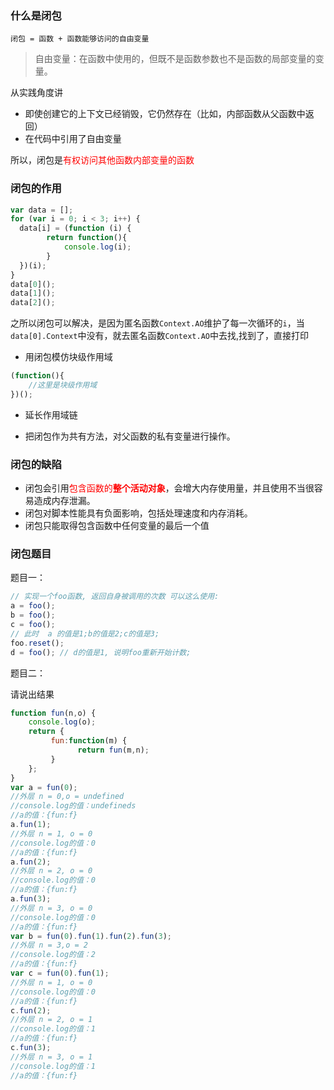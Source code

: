 ### 什么是闭包
`闭包 = 函数 + 函数能够访问的自由变量`

> 自由变量：在函数中使用的，但既不是函数参数也不是函数的局部变量的变量。

从实践角度讲
- 即使创建它的上下文已经销毁，它仍然存在（比如，内部函数从父函数中返回）
- 在代码中引用了自由变量

所以，闭包是<font color='red'>有权访问其他函数内部变量的函数</font>

### 闭包的作用
```js
var data = [];
for (var i = 0; i < 3; i++) {
  data[i] = (function (i) {
        return function(){
            console.log(i);
        }
  })(i);
}
data[0]();
data[1]();
data[2]();
```
之所以闭包可以解决，是因为匿名函数`Context.AO`维护了每一次循环的`i`，当`data[0].Context`中没有，就去匿名函数`Context.AO`中去找,找到了，直接打印

- 用闭包模仿块级作用域

```javascript
(function(){
    //这里是块级作用域
})();
```
- 延长作用域链

- 把闭包作为共有方法，对父函数的私有变量进行操作。


### 闭包的缺陷

- 闭包会引用<font color='red'>包含函数的**整个活动对象**</font>，会增大内存使用量，并且使用不当很容易造成内存泄漏。
- 闭包对脚本性能具有负面影响，包括处理速度和内存消耗。
- 闭包只能取得包含函数中任何变量的最后一个值

### 闭包题目

题目一：

```javascript
// 实现一个foo函数, 返回自身被调用的次数 可以这么使用:
a = foo();
b = foo();
c = foo();
// 此时  a 的值是1;b的值是2;c的值是3;
foo.reset();
d = foo(); // d的值是1, 说明foo重新开始计数;
```

题目二：

请说出结果

```javascript
function fun(n,o) {
    console.log(o);
    return {
         fun:function(m) {
               return fun(m,n);
         }
    };
}
var a = fun(0); 
//外层 n = 0,o = undefined
//console.log的值：undefineds
//a的值：{fun:f}
a.fun(1); 
//外层 n = 1, o = 0
//console.log的值：0
//a的值：{fun:f}
a.fun(2); 
//外层 n = 2, o = 0
//console.log的值：0
//a的值：{fun:f}
a.fun(3); 
//外层 n = 3, o = 0
//console.log的值：0
//a的值：{fun:f}
var b = fun(0).fun(1).fun(2).fun(3); 
//外层 n = 3,o = 2
//console.log的值：2
//a的值：{fun:f}
var c = fun(0).fun(1);
//外层 n = 1, o = 0
//console.log的值：0
//a的值：{fun:f}
c.fun(2);
//外层 n = 2, o = 1
//console.log的值：1
//a的值：{fun:f}
c.fun(3); 
//外层 n = 3, o = 1
//console.log的值：1
//a的值：{fun:f}
```

